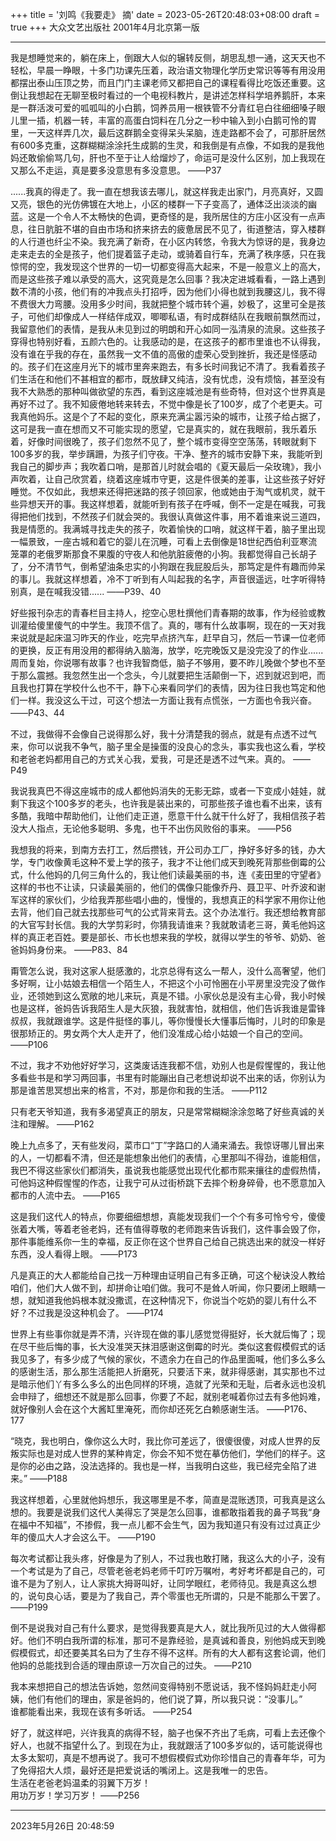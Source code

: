 +++
title = '刘鸣《我要走》 摘'
date = 2023-05-26T20:48:03+08:00
draft = true
+++
大众文艺出版社 2001年4月北京第一版 

------------

我是想睡觉来的，躺在床上，倒跟大人似的辗转反侧，胡思乱想一通，这天天也不轻松，早晨一睁眼，十多门功课先压着，政治语文物理化学历史常识等等有用没用都摆出泰山压顶之势，而且门门主课老师又都把自己的课程看得比吃饭还重要。这倒让我想起在无聊至极时看过的一个电视科教片，是讲述怎样科学培养鹅肝，本来是一群活泼可爱的呱呱叫的小白鹅，饲养员用一根铁管不分青红皂白往细细嗓子眼儿里一插，机器一转，丰富的高蛋白饲料在几分之一秒中输入到小白鹅可怜的胃里，一天这样弄几次，最后这群鹅全变得呆头呆脑，连走路都不会了，可那肝居然有600多克重，这群糊糊涂涂托生成鹅的生灵，和我倒是有点像，不如我的是我他妈还敢偷偷骂几句，肝也不至于让人给熘炒了，命运可是没什么区别，加上我现在又那么不走运，真是要多没意思有多没意思。 ——P37

......我真的得走了。我一直在想我该去哪儿，就这样我走出家门，月亮真好，又圆又亮，银色的光仿佛镀在大地上，小区的楼群一下子变高了，通体泛出淡淡的幽蓝。这是一个令人不太畅快的色调，更奇怪的是，我所居住的方庄小区没有一点声息，往日肮脏不堪的自由市场和挤来挤去的疲惫居民不见了，街道整洁，穿入楼群的人行道也纤尘不染。我充满了新奇，在小区内转悠，令我大为惊讶的是，我身边走来走去的全是孩子，他们提着篮子走动，或骑着自行车，充满了秩序感，只在我惊愕的空，我发现这个世界的一切一切都变得高大起来，不是一般意义上的高大，而是这些孩子难以承受的高大，这究竟是怎么回事？我决定进城看看，一路上遇到数不清的小孩，他们有的冲我点头打招呼，因为他们小得也就到我腰这儿，我不得不费很大力弯腰。没用多少时间，我就把整个城市转个遍，妙极了，这里可全是孩子，可他们却像成人一样结伴成双，唧唧私语，有时成群结队在我眼前飘然而过，我留意他们的表情，是我从未见到过的明朗和开心如同一泓清泉的流泉。这些孩子穿得也特别好看，五颜六色的。让我感动的是，在这孩子的都市里谁也不认得我，没有谁在乎我的存在，虽然我一文不值的高傲的虚荣心受到挫折，我还是怪感动的。孩子们在这座月光下的城市里奔来跑去，有多长时间我记不清了。我看着孩子们生活在和他们不甚相宜的都市，既放肆又纯洁，没有忧虑，没有烦恼，甚至没有我不大熟悉的那种叫做欲望的东西，看到这座城池是有些奇特，但对这个世界真是再好不过了。我不知疲倦地转来转去，不觉中像是长了100岁，成了个老更夫。可我真他妈乐。这是个了不起的变化，原来充满尘嚣污染的城市，让孩子给占据了，这可是我一直在想而又不可能实现的愿望，它是真实的，就在我眼前，我乐着乐着，好像时间很晚了，孩子们忽然不见了，整个城市变得空空荡荡，转眼就剩下100多岁的我，举步蹒跚，为孩子们守夜。干净、整齐的城市安静下来，我能听到我自己的脚步声；我吹着口哨，是那首儿时就会唱的《夏天最后一朵玫瑰》，我小声吹着，让自己欣赏着，绕着这座城市守更，这是件很美的差事，让这些孩子好好睡觉。不仅如此，我想来还得把迷路的孩子领回家，他或她由于淘气或机灵，就干些异想天开的事。我这样想着，就能听到有孩子在呼喊，倒不一定是在喊我，可我得把他们找到，不然孩子们就会哭的。我很认真做这件事，用不着谁来说三道四，我是情愿的。我满城寻找走失的孩子，吹着愉快的口哨，就这样干着，脑子里出现一幅景致，一座古城和着它的婴儿在沉睡，可看上去倒像是18世纪西伯利亚寒流笼罩的老俄罗斯那食不果腹的守夜人和他肮脏疲倦的小狗。我都觉得自己长胡子了，分不清节气，倒希望油条忠实的小狗跟在我屁股后头，那笃定是件有趣而帅呆的事儿。我就这样想着，冷不丁听到有人叫起我的名字，声音很遥远，吐字听得特别真，是在喊我没错...... ——P39、40

好些报刊杂志的青春栏目主持人，挖空心思杜撰他们青春期的故事，作为经验或教训灌给傻里傻气的中学生。我顶不信了。真的，哪有什么故事啊，现在的一天对我来说就是起床温习昨天的作业，吃完早点挤汽车，赶早自习，然后一节课一位老师的更换，反正有用没用的都得纳入脑海，放学，吃完晚饭又是没完没了的作业......周而复始，你说哪有故事？也许我智商低，脑子不够用，要不昨儿晚做个梦也不至于那么震撼。我忽然生出一个念头，今儿就要把生活颠倒一下，迟到就迟到吧，而且我也打算在学校什么也不干，静下心来看同学们的表情，因为往日我也笃定和他们一样。我没这么干过，可这个想法一方面让我有点慌张，一方面也令我兴奋。 ——P43、44

不过，我做得不会像自己说得那么好，我十分清楚我的弱点，就是有点透不过气来，你可以说我不争气，脑子里全是操蛋的没良心的念头，事实我也这么看，学校和老爸老妈都用自己的方式关心我，爱我，可是还是透不过气来。真的。 ——P49

我说我真巴不得这座城市的成人都他妈消失的无影无踪，或者一下变成小娃娃，就剩下我这个100多岁的老头，也许我是装出来的，可那些孩子谁也看不出来，该有多酷，我暗中帮助他们，让他们走正道，愿意干什么就干什么好了，我相信孩子若没大人指点，无论他多聪明、多鬼，也干不出伤风败俗的事来。 ——P56

我想我的将来，到南方去打工，然后攒钱，开公司办工厂，挣好多好多的钱，办大学，专门收像黄毛这种不爱上学的孩子，我才不让他们成天到晚死背那些倒霉的公式，什么他妈的几何三角什么的，我让他们读最美丽的书，连《麦田里的守望者》这样的书也不让读，只读最美丽的，他们的偶像只能像乔丹、聂卫平、叶乔波和谢军这样的家伙们，少给我弄那些唱小曲的，慢慢的，我想真正的科学家不用你让他去背，他们自己就去找那些可气的公式背来背去。这个办法准行。我还想给教育部的大官写封长信。我的大学剪彩时，你猜我请谁来？我就敢请老三哥，黄毛他妈这样的真正老百姓。要是部长、市长也想来我的学校，就得以学生的爷爷、奶奶、爸爸妈妈身份来。 ——P83、84

甭管怎么说，我对这家人挺感激的，北京总得有这么一帮人，没什么高奢望，他们多好啊，让小姑娘去相信一个陌生人，不把这个小可怜圈在小平房里没完没了做作业，还领她到这么宽敞的地儿来玩，真是不错。小家伙总是没有主心骨，我小时候也是这样，爸妈告诉我陌生人是大灰狼，我就害怕，就相信，他们告诉我谁是雷锋叔叔，我就跟谁学。这是件挺怪的事儿，等你慢慢长大懂事后悔时，儿时的印象是很那矫正的。男女两个大人走开了，他们没准成心给小姑娘一个自己的空间。 ——P106

不过，我才不劝他好好学习，这类废话连我都不信，劝别人也是假惺惺的，我让他多看些书是和学习两回事，书里有时能蹦出自己老想说却说不出来的话，你别认为那是谁苦思冥想出来的格言，不对，那是你和我的生活。 ——P112

只有老天爷知道，我有多渴望真正的朋友，只是常常糊糊涂涂忽略了好些真诚的关注和理解。 ——P162

晚上九点多了，天有些发闷，菜市口“丁”字路口的人涌来涌去。我惊讶哪儿冒出来的人，一切都看不清，但还是能想象出他们的表情，心里那叫不得劲，谁能相信，我巴不得这些家伙们都消失，虽说我也能感觉出现代化都市熙来攘往的虚假热情，可他妈这种假惺惺的作态，让我宁可从过街桥跳下去摔个粉身碎骨，也不愿意加入都市的人流中去。 ——P165

这是我们这代人的特点，你要细细想想，真能发现我们一个个有多可怜兮兮，傻傻张着大嘴，等着老爸老妈，还有值得尊敬的老师跑来告诉我们，这件事会毁了你，那件事能维系你一生的幸福，反正你在这个世界自己给自己挑选出来的就没一样好东西，没人看得上眼。 ——P173

凡是真正的大人都能给自己找一万种理由证明自己有多正确，可这个秘诀没人教给咱们，他们大人做不到，却拼命让咱们做。我可不是耸人听闻，你只要闭上眼睛一想，就知道我他妈根本就没撒谎，在这种情况下，你说当个吃奶的婴儿有什么不好？不过我是没这种机会了。 ——P174

世界上有些事你就是弄不清，兴许现在做的事儿感觉觉得挺好，长大就后悔了；现在尽干些后悔的事，长大没准哭天抹泪感谢这倒霉的时光。类似这套假模假式的话我见多了，有多少成了气候的家伙，不遗余力在自己的作品里面喊，他们多么多么的感谢生活，那么那生活能把人折磨死，只要活下来，就非得感谢，其实那也不过是暗示他们丫有多么多么的出色同样的环境，造就了光荣和无耻，后者永远也没机会申辩了，细想还不就是那么回事，你要了不起，就别老喊着你过去有多他妈难，就好像别人会在这个大酱缸里淹死，而你却还死乞白赖感谢生活。 ——P176、177

“晓克，我也明白，像你这么大时，我比你可差远了，很傻很傻，对成人世界的反叛实际也是对成人世界的某种肯定，你会不知不觉在摹仿他们，学他们的样子。这是你的必由之路，没法选择的。我也是一样，当我明白这些，我已经完全陷了进来。” ——P188

我这样想着，心里就他妈想乐，我这哪里是不孝，简直是混账透顶，可我真是这么想的。我要是说我们这代人美得忘了哭是怎么回事，谁都敢指着我的鼻子骂我“身在福中不知福”，不掺假，我一点儿都不会生气，因为我知道只有没有过过真正少年的傻瓜大人才会这么干。 ——P190

每次考试都让我头疼，好像是为了别人，不过我也敢打赌，我这么大的小子，没有一个考试是为了自己，尽管老爸老妈老师千叮咛万嘱咐，考好考坏都是自己的，可谁不是为了别人，让人家挑大拇哥叫好，让同学眼红，老师待见。我是真这么想的，说句良心话，要是为了我自己，弄个零蛋也无所谓的，只是不能那么干罢了。 ——P199

倒不是说我对自己有什么要求，是觉得我要真是大人，就比我所见过的大人做得都好。他们不明白我所谓的标准，那可不是靠经验，是真诚和善良，别他妈成天到晚假模假式，却还要美其名曰为了生存不得不这样。所有的大人都有这套论调，他们他妈的总能找到合适的理由原谅一万次自己的过失。 ——P210

我本来想把自己的想法告诉她，忽然间变得特别不愿说话，我不怪妈妈赶走小阿姨，他们有他们的理由，家是爸妈的，他们说了算，所以我只说：“没事儿。”  
谁都能看出来，我现在该有多听话。 ——P254

好了，就这样吧，兴许我真的病得不轻，脑子也保不齐出了毛病，可看上去还像个好人，也就不指望什么了。到现在为止，我就跟活了100多岁似的，话可能说得也太多太絮叨，真是不想再说了。我可不想假模假式劝你珍惜自己的青春年华，可为了免得招大人烦，最好还是把爱说话的嘴闭上。这是我唯一的忠告。  
生活在老爸老妈温柔的羽翼下万岁！  
用功万岁！学习万岁！ ——P256

------------

2023年5月26日 20:48:59
